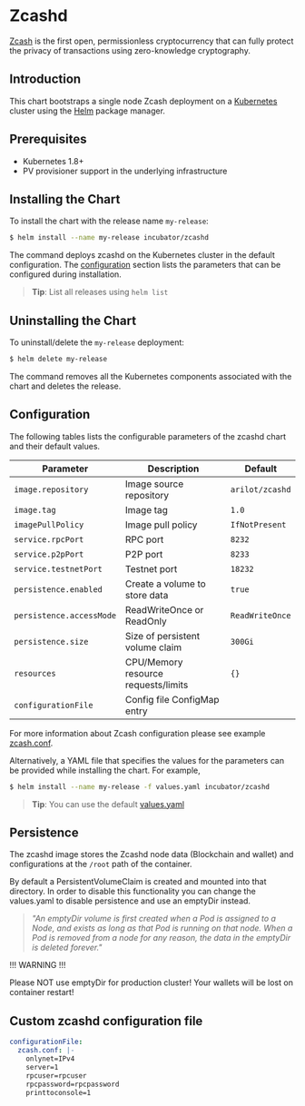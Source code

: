 # Zcashd

[Zcash](https://z.cash) is the first open, permissionless cryptocurrency that can fully protect the privacy of transactions using zero-knowledge cryptography.

## Introduction

This chart bootstraps a single node Zcash deployment on a [Kubernetes](http://kubernetes.io) cluster using the [Helm](https://helm.sh) package manager.

## Prerequisites

- Kubernetes 1.8+
- PV provisioner support in the underlying infrastructure

## Installing the Chart

To install the chart with the release name `my-release`:

```bash
$ helm install --name my-release incubator/zcashd
```

The command deploys zcashd on the Kubernetes cluster in the default configuration.
The [configuration](#configuration) section lists the parameters that can be configured during installation.

> **Tip**: List all releases using `helm list`

## Uninstalling the Chart

To uninstall/delete the `my-release` deployment:

```bash
$ helm delete my-release
```

The command removes all the Kubernetes components associated with the chart and deletes the release.

## Configuration

The following tables lists the configurable parameters of the zcashd chart and their default values.

Parameter                  | Description                        | Default
-----------------------    | ---------------------------------- | ----------------------------------------------------------
`image.repository`         | Image source repository            | `arilot/zcashd`
`image.tag`                | Image tag                          | `1.0`
`imagePullPolicy`          | Image pull policy                  | `IfNotPresent`
`service.rpcPort`          | RPC port                           | `8232`
`service.p2pPort`          | P2P port                           | `8233`
`service.testnetPort`      | Testnet port                       | `18232`
`persistence.enabled`      | Create a volume to store data      | `true`
`persistence.accessMode`   | ReadWriteOnce or ReadOnly          | `ReadWriteOnce`
`persistence.size`         | Size of persistent volume claim    | `300Gi`
`resources`                | CPU/Memory resource requests/limits| `{}`
`configurationFile`        | Config file ConfigMap entry        |


For more information about Zcash configuration please see example [zcash.conf](https://github.com/zcash/zcash/blob/master/contrib/debian/examples/zcash.conf).

Alternatively, a YAML file that specifies the values for the parameters can be provided while installing the chart. For example,

```bash
$ helm install --name my-release -f values.yaml incubator/zcashd
```

> **Tip**: You can use the default [values.yaml](values.yaml)

## Persistence

The zcashd image stores the Zcashd node data (Blockchain and wallet) and configurations at the `/root` path of the container.

By default a PersistentVolumeClaim is created and mounted into that directory. In order to disable this functionality
you can change the values.yaml to disable persistence and use an emptyDir instead.

> *"An emptyDir volume is first created when a Pod is assigned to a Node, and exists as long as that Pod is running on that node. When a Pod is removed from a node for any reason, the data in the emptyDir is deleted forever."*

!!! WARNING !!!

Please NOT use emptyDir for production cluster! Your wallets will be lost on container restart!

## Custom zcashd configuration file

```yaml
configurationFile:
  zcash.conf: |-
    onlynet=IPv4
    server=1
    rpcuser=rpcuser
    rpcpassword=rpcpassword
    printtoconsole=1
```
